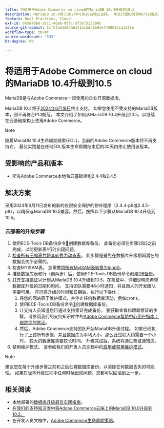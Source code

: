 ```yaml
---
title: 将适用于Adobe Commerce on cloud的MariaDB 10.4升级到10.5
description: MariaDB 10.4将于2024年6月18日停止支持。 本文介绍如何将MariaDB从10.4升级到10.5，以继续在云基础架构上使用Adobe Commerce。
feature: Best Practices, Cloud
exl-id: 065840b8-28c1-4686-95fc-df3e73152845
source-git-commit: 11f2fae3264a61413c5da1b93ef4980151a1df1e
workflow-type: tm+mt
source-wordcount: '533'
ht-degree: 0%

---
```


# 将适用于Adobe Commerce on cloud的MariaDB 10.4升级到10.5

MariaDB是与Adobe Commerce一起使用的企业开源数据库。

MariaDB 10.4将于[2024年6月18日](https://endoflife.date/mariadb)终止支持。 如果您使用不受支持的MariaDB版本，则不再符合PCI规范。 本文介绍了如何从MariaDB 10.4升级到10.5，以继续在云基础架构上使用Adobe Commerce。

>[!NOTE]
>
>随着MariaDB 10.4生命周期结束(EOL)，当前的Adobe Commerce版本将不再支持它。 最佳实践是在任何EOL版本生命周期结束后的30天内停止使用该版本。

## 受影响的产品和版本

* 所有Adobe Commerce本地和云基础架构2.4.4和2.4.5

## 解决方案

采用2024年6月11日发布的新的仅限安全保护的修补程序（2.4.4-p9或2.4.5-p8），以确保与MariaDB 10.5兼容。然后，按照以下步骤从MariaDB 10.4升级到10.5。

### 云部署的升级步骤

1. 使用ECE-Tools DB备份命令[&#128279;](https://experienceleague.adobe.com/en/docs/commerce-cloud-service/user-guide/develop/storage/snapshots)创建数据库备份。 此备份必须在步骤2和3之前完成，以防更新表/行时出现问题。
1. [检查所有压缩表并将其转换为动态表](https://experienceleague.adobe.com/en/docs/commerce-operations/implementation-playbook/best-practices/maintenance/mariadb-upgrade)。 此步骤是避免在数据库升级期间潜在的数据丢失所必需的。
1. 检查MYISAM表。 您需要[将所有MyISAM表转换为InnoD](https://experienceleague.adobe.com/en/docs/commerce-operations/implementation-playbook/best-practices/planning/database-on-cloud)。
1. 准备数据库表和行（前两步）后，使用ECE-Tools DB备份命令创建[DB备份](https://experienceleague.adobe.com/en/docs/commerce-cloud-service/user-guide/develop/storage/snapshots)。
1. [打开支持票证](/help/help-center-guide/help-center/magento-help-center-user-guide.md#submit-ticket)以计划从MariaDB 10.4升级到10.5。在票证中，详细说明您希望数据库升级的日期和时间。 支持团队需要48小时通知，并且商人的开发团队需要可用。 在同意升级的时间和日期后，执行以下操作：
   1. 将您的网站置于维护模式，并停止任何数据库活动，例如crons。
   1. 使用ECE-Tools DB备份命令[&#128279;](https://experienceleague.adobe.com/en/docs/commerce-cloud-service/user-guide/develop/storage/snapshots)创建数据库备份。
   1. 让支持人员知道您已通过支持票证完成备份。 要获取查看和跟踪票证的步骤，请参阅我们的支持知识库中的[Adobe Commerce帮助中心用户指南：跟踪您的票证](/help/help-center-guide/help-center/magento-help-center-user-guide.md#track-tickets)。
   1. 然后，Adobe Commerce支持团队开始MariaDB升级过程。 如果已经执行了上述所有步骤，并且数据库为平均大小，那么此过程大约需要一个小时。 较大的数据库需要较长时间。 升级完成后，系统将通过票证通知您。
1. 禁用维护模式。 请参阅我们的开发人员文档中的[启用或禁用维护模式](https://experienceleague.adobe.com/en/docs/commerce-operations/installation-guide/tutorials/maintenance-mode)。

>[!NOTE]
>
>建议您在每个升级步骤之前和之后创建数据库备份，以消除任何数据丢失的可能性。 如果在版本升级过程中任何时候出现问题，您都可以回滚到上一步。

## 相关阅读

* 本地部署的[数据库升级最佳实践指南](https://experienceleague.adobe.com/en/docs/commerce-operations/upgrade-guide/prepare/prerequisites)。
* [在我们的支持知识库中将Adobe Commerce云端上的MariaDB 10.0升级到10.2。](https://experienceleague.adobe.com/en/docs/commerce-knowledge-base/kb/how-to/upgrade-mariadb-10-0-to-10-2-for-magento-commerce-cloud)
* 在开发人员文档中，[Adobe Commerce生命周期策略](https://experienceleague.adobe.com/en/docs/commerce-operations/release/planning/lifecycle-policy)。
